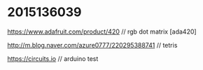 # 2015136039

https://www.adafruit.com/product/420
// rgb dot matrix [ada420]

http://m.blog.naver.com/azure0777/220295388741
// tetris

https://circuits.io
// arduino test
